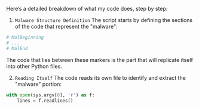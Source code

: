 Here’s a detailed breakdown of what my code does, step by step:
1. `Malware Structure Definition`
The script starts by defining the sections of the code that represent the "malware":
```python
# MalBeginning
# ...
# MalEnd
```
The code that lies between these markers is the part that will replicate itself into other Python files.

2. `Reading Itself`
The code reads its own file to identify and extract the "malware" portion:
```python
with open(sys.argv[0], 'r') as f:
    lines = f.readlines()
```
